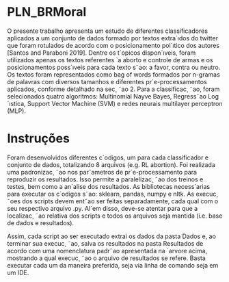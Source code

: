 # PLN_BRMoral

O presente trabalho apresenta um estudo de diferentes classificadores aplicados a um
conjunto de dados formado por textos extra´ıdos do twitter que foram rotulados de acordo
com o posicionamento pol´ıtico dos autores [Santos and Paraboni 2019]. Dentre os t´opicos
dispon´ıveis, foram utilizados apenas os textos referentes `a aborto e controle de armas e
os posicionamentos poss´ıveis para cada texto s˜ao: a favor, contra ou neutro. Os textos
foram representados como bag of words formados por n-gramas de palavras com diversos
tamanhos e diferentes pr´e-processamentos aplicados, conforme detalhado na sec¸ ˜ao 2.
Para a classificac¸ ˜ao, foram selecionados quatro algoritmos: Multinomial Nayve Bayes,
Regress˜ao Log´ıstica, Support Vector Machine (SVM) e redes neurais multilayer perceptron
(MLP).

# Instruções
Foram desenvolvidos diferentes c´odigos, um para cada classificador e conjunto de dados,
totalizando 8 arquivos (e.g. RL abortion). Foi realizada uma padronizac¸ ˜ao nos
parˆametros de pr´e-processamento para reproduzir os resultados. Isso permite a paralelizac¸ ˜ao
dos treinos e testes, bem como a an´alise dos resultados. As bibliotecas necess´arias para
executar os c´odigos s˜ao: sklearn, pandas, numpy e nltk.
As execuc¸ ˜oes dos scripts devem ent˜ao ser feitas separadamente, cada qual com o
seu respectivo arquivo .py. Al´em disso, deve-se atentar para que a localizac¸ ˜ao relativa
dos scripts e todos os arquivos seja mantida (i.e. base de dados e resultados).

Assim, cada script ao ser executado extrai os dados da pasta Dados e, ao terminar
sua execuc¸ ˜ao, salva os resultados na pasta Resultados de acordo com uma nomenclatura
padr˜ao apresentada na ´arvore acima, mostrando a qual execuc¸ ˜ao o arquivo de resultados
se refere. Basta executar cada um da maneira preferida, seja via linha de comando
seja em um IDE.

